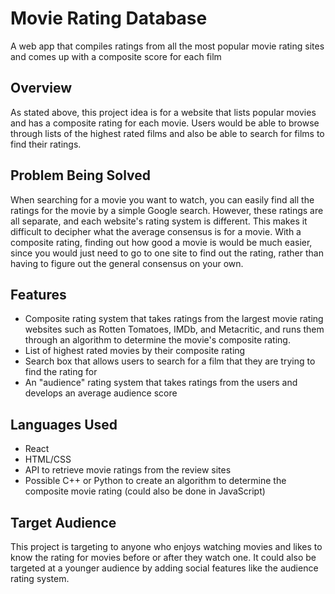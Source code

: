 # Movie Rating Database
A web app that compiles ratings from all the most popular movie rating sites and comes up with a composite score for each film
## Overview
As stated above, this project idea is for a website that lists popular movies and has a composite rating for each movie. Users would be able to browse through
lists of the highest rated films and also be able to search for films to find their ratings. 
## Problem Being Solved
When searching for a movie you want to watch, you can easily find all the ratings for the movie by a simple Google search. However, these ratings are all separate, and each 
website's rating system is different. This makes it difficult to decipher what the average consensus is for a movie. With a composite rating, finding out how good a movie is
would be much easier, since you would just need to go to one site to find out the rating, rather than having to figure out the general consensus on your own. 
## Features 
* Composite rating system that takes ratings from the largest movie rating websites such as Rotten Tomatoes, IMDb, and Metacritic, and runs them through an algorithm to
determine the movie's composite rating. 
* List of highest rated movies by their composite rating
* Search box that allows users to search for a film that they are trying to find the rating for
* An "audience" rating system that takes ratings from the users and develops an average audience score
## Languages Used
* React
* HTML/CSS 
* API to retrieve movie ratings from the review sites
* Possible C++ or Python to create an algorithm to determine the composite movie rating (could also be done in JavaScript)
## Target Audience
This project is targeting to anyone who enjoys watching movies and likes to know the rating for movies before or after they watch one. It could also be targeted at a younger 
audience by adding social features like the audience rating system. 
